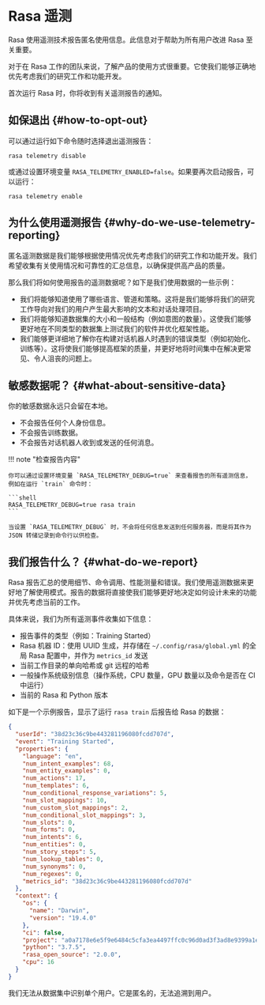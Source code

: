 # Rasa 遥测

Rasa 使用遥测技术报告匿名使用信息。此信息对于帮助为所有用户改进 Rasa 至关重要。

对于在 Rasa 工作的团队来说，了解产品的使用方式很重要。它使我们能够正确地优先考虑我们的研究工作和功能开发。

首次运行 Rasa 时，你将收到有关遥测报告的通知。

## 如保退出 {#how-to-opt-out}

可以通过运行如下命令随时选择退出遥测报告：

```shell
rasa telemetry disable
```

或通过设置环境变量 `RASA_TELEMETRY_ENABLED=false`。如果要再次启动报告，可以运行：

```shell
rasa telemetry enable
```

## 为什么使用遥测报告 {#why-do-we-use-telemetry-reporting}

匿名遥测数据是我们能够根据使用情况优先考虑我们的研究工作和功能开发。我们希望收集有关使用情况和可靠性的汇总信息，以确保提供高产品的质量。

那么我们将如何使用报告的遥测数据呢？如下是我们使用数据的一些示例：

- 我们将能够知道使用了哪些语言、管道和策略。这将是我们能够将我们的研究工作导向对我们的用户产生最大影响的文本和对话处理项目。
- 我们将能够知道数据集的大小和一般结构（例如意图的数量）。这使我们能够更好地在不同类型的数据集上测试我们的软件并优化框架性能。
- 我们能够更详细地了解你在构建对话机器人时遇到的错误类型（例如初始化、训练等）。这将使我们能够提高框架的质量，并更好地将时间集中在解决更常见、令人沮丧的问题上。

## 敏感数据呢？ {#what-about-sensitive-data}

你的敏感数据永远只会留在本地。

- 不会报告任何个人身份信息。
- 不会报告训练数据。
- 不会报告对话机器人收到或发送的任何消息。

!!! note "检查报告内容"

    你可以通过设置环境变量 `RASA_TELEMETRY_DEBUG=true` 来查看报告的所有遥测信息，例如在运行 `train` 命令时：

    ```shell
    RASA_TELEMETRY_DEBUG=true rasa train
    ```

    当设置 `RASA_TELEMETRY_DEBUG` 时，不会将任何信息发送到任何服务器，而是将其作为 JSON 转储记录到命令行以供检查。

## 我们报告什么？ {#what-do-we-report}

Rasa 报告汇总的使用细节、命令调用、性能测量和错误。我们使用遥测数据来更好地了解使用模式。报告的数据将直接使我们能够更好地决定如何设计未来的功能并优先考虑当前的工作。

具体来说，我们为所有遥测事件收集如下信息：

- 报告事件的类型（例如：Training Started）
- Rasa 机器 ID：使用 UUID 生成，并存储在 `~/.config/rasa/global.yml` 的全局 Rasa 配置中，并作为 `metrics_id` 发送
- 当前工作目录的单向哈希或 git 远程的哈希
- 一般操作系统级别信息（操作系统，CPU 数量，GPU 数量以及命令是否在 CI 中运行）
- 当前的 Rasa 和 Python 版本

如下是一个示例报告，显示了运行 `rasa train` 后报告给 Rasa 的数据：

```json
{
  "userId": "38d23c36c9be443281196080fcdd707d",
  "event": "Training Started",
  "properties": {
    "language": "en",
    "num_intent_examples": 68,
    "num_entity_examples": 0,
    "num_actions": 17,
    "num_templates": 6,
    "num_conditional_response_variations": 5,
    "num_slot_mappings": 10,
    "num_custom_slot_mappings": 2,
    "num_conditional_slot_mappings": 3,
    "num_slots": 0,
    "num_forms": 0,
    "num_intents": 6,
    "num_entities": 0,
    "num_story_steps": 5,
    "num_lookup_tables": 0,
    "num_synonyms": 0,
    "num_regexes": 0,
    "metrics_id": "38d23c36c9be443281196080fcdd707d"
  },
  "context": {
    "os": {
      "name": "Darwin",
      "version": "19.4.0"
    },
    "ci": false,
    "project": "a0a7178e6e5f9e6484c5cfa3ea4497ffc0c96d0ad3f3ad8e9399a1edd88e3cf4",
    "python": "3.7.5",
    "rasa_open_source": "2.0.0",
    "cpu": 16
  }
}
```

我们无法从数据集中识别单个用户。它是匿名的，无法追溯到用户。
